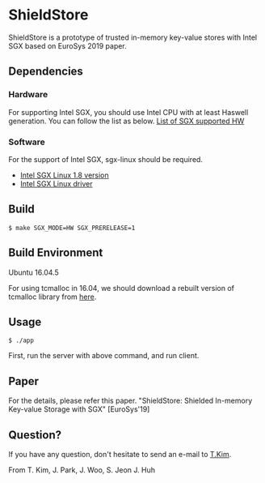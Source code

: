 # ShieldStore

ShieldStore is a prototype of trusted in-memory key-value stores with Intel SGX based on EuroSys 2019 paper.

## Dependencies

### Hardware

For supporting Intel SGX, you should use Intel CPU with at least Haswell generation. 
You can follow the list as below.
[List of SGX supported HW](https://github.com/ayeks/SGX-hardware)

### Software

For the support of Intel SGX, sgx-linux should be required.

* [Intel SGX Linux 1.8 version](https://github.com/intel/linux-sgx/tree/sgx_1.8)
* [Intel SGX Linux driver](https://github.com/intel/linux-sgx-driver/tree/sgx_driver_1.8)

## Build

	$ make SGX_MODE=HW SGX_PRERELEASE=1 

## Build Environment

Ubuntu 16.04.5

For using tcmalloc in 16.04, we should download a rebuilt version of tcmalloc library from [here](https://01.org/intel-softwareguard-extensions/downloads/intel-sgx-linux-1.8-release).

## Usage
	$ ./app	

First, run the server with above command, and run client.

## Paper

For the details, please refer this paper.
"ShieldStore: Shielded In-memory Key-value Storage with SGX" [EuroSys'19]

## Question?

If you have any question, don't hesitate to send an e-mail to [T.Kim](mailto:thkim@calab.kaist.ac.kr).

From T. Kim, J. Park, J. Woo, S. Jeon J. Huh
